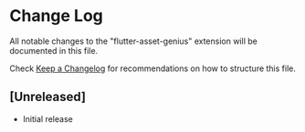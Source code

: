 # Change Log

All notable changes to the "flutter-asset-genius" extension will be documented in this file.

Check [Keep a Changelog](http://keepachangelog.com/) for recommendations on how to structure this file.

## [Unreleased]

- Initial release